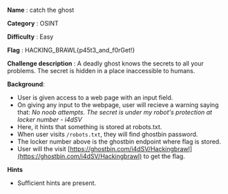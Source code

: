 **Name** : catch the ghost

**Category** : OSINT

**Difficulty** : Easy

**Flag** : HACKING_BRAWL{p45t3_and_f0rGet!}

**Challenge description** : 
A deadly ghost knows the secrets to all your problems. The secret is hidden in a place inaccessible to humans.


**Background**: 
+ User is given access to a web page with an input field.
+ On giving any input to the webpage, user will recieve a warning saying that:
    *No noob attempts. The secret is under my robot's protection at locker number - i4dSV*
+ Here, it hints that something is stored at robots.txt.
+ When user visits `/robots.txt`, they will find ghostbin password.
+ The locker number above is the ghostbin endpoint where flag is stored.
+ User will the visit [https://ghostbin.com/i4dSV/Hackingbrawl](https://ghostbin.com/i4dSV/Hackingbrawl) to get the flag.

**Hints**
+ Sufficient hints are present. 